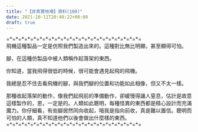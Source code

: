 ```yaml
---
title: "【非真實地場】資料(108)"
date: 2021-10-11T20:40:22+08:00
draft: true
---
```


=\*=\*=\*=\*=\*=\*=\*=\*=\*=\*=\*=\*=\*=\*=\*=\*=\*=\*=\*=\*=\*=\*=  
飛機這種製品一定是仿照我們製造出來的。這種對比無比明顯，甚至顯得可怕。  

腳，在這種仿製品中被人類稱作起落架的東西。  

你知道，當我飛得很低的時候，很可能會遇見起飛的飛機。  

我總是忍不住去看飛機的腳，與我們腳的位置和功能如此相像，但又不太一樣。  

那種收起落架的動作，像我們起飛前的準備動作，卻緩慢得讓人窒息，估計是故意這樣製作的，恩，一定是的。人類如此聰明，每種怪異的東西都是精心設計而充滿魔力。你仔細看，有些腳居然同向收起，哦我是指向前收，真是難以置信。聰明而可怕的人類，真不知道他們以後會做出什麼樣的東西。      
=\*=\*=\*=\*=\*=\*=\*=\*=\*=\*=\*=\*=\*=\*=\*=\*=\*=\*=\*=\*=\*=\*=  